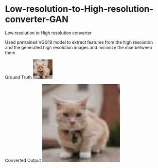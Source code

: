 # Low-resolution-to-High-resolution-converter-GAN
Low resolution to High resolution converter

Used pretrained VGG19 model to extract features from the high resolution and the generated high resolution images and minimize the mse between them


Ground Truth
![IGround_truth](https://github.com/Saumitra-Shukla/Low-resolution-to-High-resolution-converter-GAN/blob/master/originalimg.jpg)


Converted Output
![Converted Output](https://github.com/Saumitra-Shukla/Low-resolution-to-High-resolution-converter-GAN/blob/master/predimgsuperres.jpg)           
